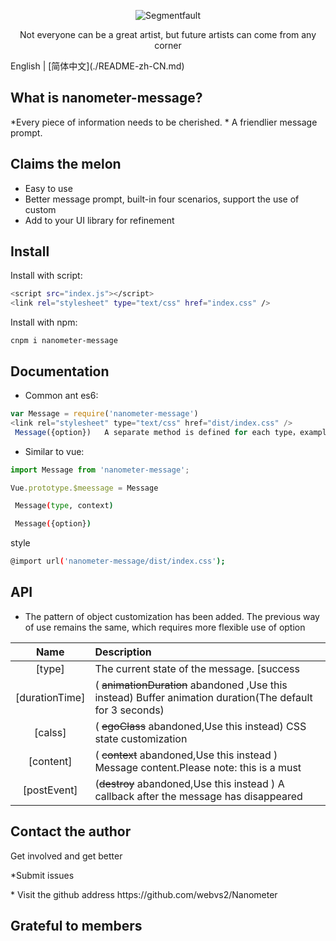 <div align="center">

![Segmentfault](https://github.com/webvs2/Nanometer/blob/master/src/assets/img/rain.svg)

<p>Not everyone can be a great artist, but future artists can come from any corner</p>

</div>
English | [简体中文](./README-zh-CN.md)
<h2 align="centre">What is nanometer-message?</h2>
*Every piece of information needs to be cherished.
* A friendlier message prompt.
<h2 align="left">Claims the melon<MessageBox有哪些功能？ ></h2>

* Easy to use
* Better message prompt, built-in four scenarios, support the use of custom
* Add to your UI library for refinement

<h2 align="left">Install</h2>
Install with script:

```bash
<script src="index.js"></script>
<link rel="stylesheet" type="text/css" href="index.css" />
```

Install with npm:

```
cnpm i nanometer-message
```

<h2 align="left">Documentation</h2>

* Common ant es6:

```js  
var Message = require('nanometer-message')
<link rel="stylesheet" type="text/css" href="dist/index.css" />
 Message({option})   A separate method is defined for each type，example: Message.success(options)。
```

* Similar to vue:

```js
import Message from 'nanometer-message';

Vue.prototype.$meessage = Message 
```

```bash
 Message(type, context)
```

```bash
 Message({option})
```

 style

```bash
@import url('nanometer-message/dist/index.css');
```

<h2 align="left">API</h2>

* The pattern of object customization has been added. The previous way of use remains the same, which requires more flexible use of option

|Name|Description|
|:--:|:----------|
|[type]|The current state of the message. [success|warning|info|error]|
|[durationTime]| ( <s>animationDuration</s> abandoned ,Use this instead)  Buffer animation duration(The default for 3 seconds)|
|[calss]| ( <s>egoClass</s> abandoned,Use this instead)   CSS state customization|
|[content]| ( <s>context</s> abandoned,Use this instead ) Message content.Please note: this is a must|
|[postEvent]| (<s>destroy</s> abandoned,Use this instead )  A callback after the message has disappeared |

<h2 align="left">Contact the author</h2>
<p>Get involved and get better</p>
<p> *Submit issues<https://github.com/webvs2/Nanometer/issues> </p>
<p>* Visit the github address <a herf="https://github.com/webvs2/Nanometer"> https://github.com/webvs2/Nanometer</a></p>

<h2 align="left">Grateful to members</h2>
